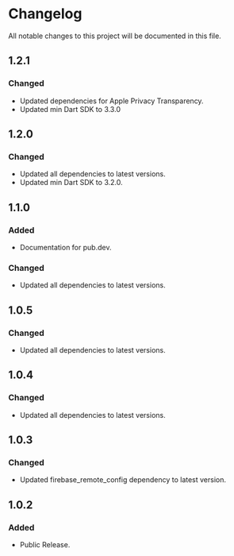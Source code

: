 # Changelog

All notable changes to this project will be documented in this file.

## 1.2.1

### Changed

- Updated dependencies for Apple Privacy Transparency.
- Updated min Dart SDK to 3.3.0

## 1.2.0

### Changed

- Updated all dependencies to latest versions.
- Updated min Dart SDK to 3.2.0.

## 1.1.0

### Added

- Documentation for pub.dev.

### Changed

- Updated all dependencies to latest versions.

## 1.0.5

### Changed

- Updated all dependencies to latest versions.

## 1.0.4

### Changed

- Updated all dependencies to latest versions.

## 1.0.3

### Changed

- Updated firebase_remote_config dependency to latest version.

## 1.0.2

### Added

- Public Release.
